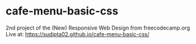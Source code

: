 # cafe-menu-basic-css
2nd project of the (New) Responsive Web Design from freecodecamp.org Live at: https://sudipta02.github.io/cafe-menu-basic-css/
